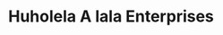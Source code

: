 ---
title: "Huholela A lala Enterprises"
url: /western-division/huholela-a-lala-enterprises/
shop: Supermarkt
---